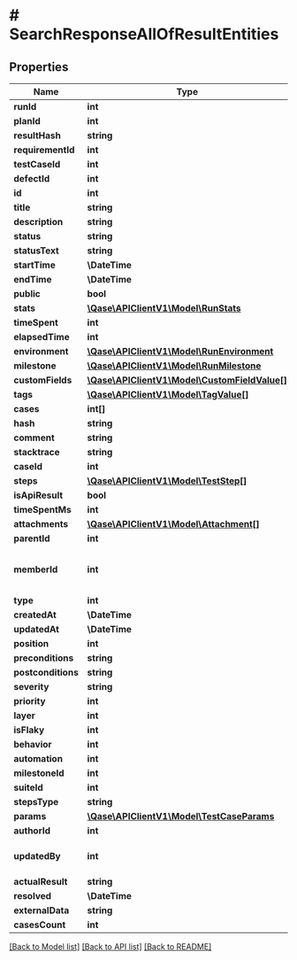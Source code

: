 # # SearchResponseAllOfResultEntities

## Properties

Name | Type | Description | Notes
------------ | ------------- | ------------- | -------------
**runId** | **int** |  |
**planId** | **int** |  |
**resultHash** | **string** |  |
**requirementId** | **int** |  |
**testCaseId** | **int** |  |
**defectId** | **int** |  |
**id** | **int** |  | [optional]
**title** | **string** |  | [optional]
**description** | **string** |  | [optional]
**status** | **string** |  | [optional]
**statusText** | **string** |  | [optional]
**startTime** | **\DateTime** |  | [optional]
**endTime** | **\DateTime** |  | [optional]
**public** | **bool** |  | [optional]
**stats** | [**\Qase\APIClientV1\Model\RunStats**](RunStats.md) |  | [optional]
**timeSpent** | **int** | Time in ms. | [optional]
**elapsedTime** | **int** | Time in ms. | [optional]
**environment** | [**\Qase\APIClientV1\Model\RunEnvironment**](RunEnvironment.md) |  | [optional]
**milestone** | [**\Qase\APIClientV1\Model\RunMilestone**](RunMilestone.md) |  | [optional]
**customFields** | [**\Qase\APIClientV1\Model\CustomFieldValue[]**](CustomFieldValue.md) |  | [optional]
**tags** | [**\Qase\APIClientV1\Model\TagValue[]**](TagValue.md) |  | [optional]
**cases** | **int[]** |  | [optional]
**hash** | **string** |  | [optional]
**comment** | **string** |  | [optional]
**stacktrace** | **string** |  | [optional]
**caseId** | **int** |  | [optional]
**steps** | [**\Qase\APIClientV1\Model\TestStep[]**](TestStep.md) |  | [optional]
**isApiResult** | **bool** |  | [optional]
**timeSpentMs** | **int** |  | [optional]
**attachments** | [**\Qase\APIClientV1\Model\Attachment[]**](Attachment.md) |  | [optional]
**parentId** | **int** |  | [optional]
**memberId** | **int** | Deprecated, use &#x60;author_id&#x60; instead. | [optional]
**type** | **int** |  | [optional]
**createdAt** | **\DateTime** |  | [optional]
**updatedAt** | **\DateTime** |  | [optional]
**position** | **int** |  | [optional]
**preconditions** | **string** |  | [optional]
**postconditions** | **string** |  | [optional]
**severity** | **string** |  | [optional]
**priority** | **int** |  | [optional]
**layer** | **int** |  | [optional]
**isFlaky** | **int** |  | [optional]
**behavior** | **int** |  | [optional]
**automation** | **int** |  | [optional]
**milestoneId** | **int** |  | [optional]
**suiteId** | **int** |  | [optional]
**stepsType** | **string** |  | [optional]
**params** | [**\Qase\APIClientV1\Model\TestCaseParams**](TestCaseParams.md) |  | [optional]
**authorId** | **int** |  | [optional]
**updatedBy** | **int** | Author ID of the last update. | [optional]
**actualResult** | **string** |  | [optional]
**resolved** | **\DateTime** |  | [optional]
**externalData** | **string** |  | [optional]
**casesCount** | **int** |  | [optional]

[[Back to Model list]](../../README.md#models) [[Back to API list]](../../README.md#endpoints) [[Back to README]](../../README.md)
